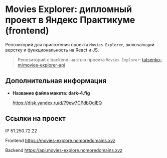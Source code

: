 # Movies Explorer: дипломный проект в Яндекс Практикуме (frontend)
Репозиторий для приложения проекта `Movies Explorer`, включающий верстку и функциональность на React и JS. 

> Репозиторий с backend-частью проекта `Movies Explorer`: [tatsenko-m/movies-explorer-api](https://github.com/tatsenko-m/movies-explorer-api.git)

## Дополнительная информация

* **Название файла макета: dark-4.fig**

    https://disk.yandex.ru/d/79ew7CPdbOqIEQ

## Ссылки на проект

IP 51.250.72.22

Frontend https://movies-explore.nomoredomains.xyz

Backend https://api.movies-explore.nomoredomains.xyz
